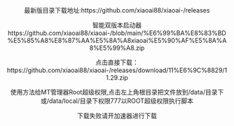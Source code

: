 <p align="center">最新版目录下载地址:https://github.com/xiaoai88/xiaoai-/releases
<p align="center">
智能双版本启动器
https://github.com/xiaoai88/xiaoai-/blob/main/%E6%99%BA%E8%83%BD%E5%85%A8%E8%87%AA%E5%8A%A8xiaoai%E5%90%AF%E5%8A%A8%E5%99%A8.zip
<p align="center">
点击直接下载：https://github.com/xiaoai88/xiaoai-/releases/download/11%E6%9C%8829/11.29.zip
<p align="center">
使用方法给MT管理器Root超级权限,点击左上角根目录把文件放到/data/目录下或/data/local/目录下权限777以ROOT超级权限执行脚本
<p align="center">
下载失败请开加速器进行下载
</p>
